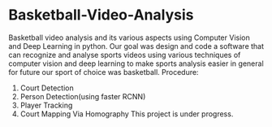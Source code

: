 # Basketball-Video-Analysis
Basketball video analysis and its various aspects using Computer Vision and Deep Learning in python.
Our goal was design and code a software that can recognize and analyse sports videos using various techniques of computer vision and deep learning to make sports analysis easier in general for future our sport of choice was basketball.
Procedure:
1. Court Detection
2. Person Detection(using faster RCNN)
3. Player Tracking
4. Court Mapping Via Homography This project is under progress.
